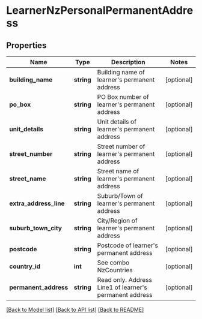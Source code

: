 # LearnerNzPersonalPermanentAddress

## Properties
Name | Type | Description | Notes
------------ | ------------- | ------------- | -------------
**building_name** | **string** | Building name of learner&#x27;s permanent address | [optional] 
**po_box** | **string** | PO Box number of learner&#x27;s permanent address | [optional] 
**unit_details** | **string** | Unit details of learner&#x27;s permanent address | [optional] 
**street_number** | **string** | Street number of learner&#x27;s permanent address | [optional] 
**street_name** | **string** | Street name of learner&#x27;s permanent address | [optional] 
**extra_address_line** | **string** | Suburb/Town of learner&#x27;s permanent address | [optional] 
**suburb_town_city** | **string** | City/Region of learner&#x27;s permanent address | [optional] 
**postcode** | **string** | Postcode of learner&#x27;s permanent address | [optional] 
**country_id** | **int** | See combo NzCountries | [optional] 
**permanent_address** | **string** | Read only. Address Line1 of learner&#x27;s permanent address | [optional] 

[[Back to Model list]](../../README.md#documentation-for-models) [[Back to API list]](../../README.md#documentation-for-api-endpoints) [[Back to README]](../../README.md)

